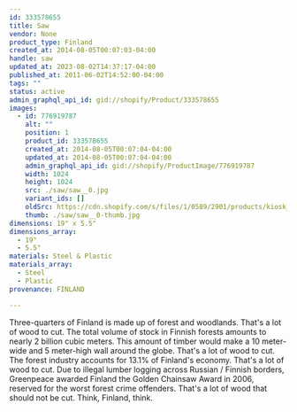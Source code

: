 ```yaml
---
id: 333578655
title: Saw
vendor: None
product_type: Finland
created_at: 2014-08-05T00:07:03-04:00
handle: saw
updated_at: 2023-08-02T14:37:17-04:00
published_at: 2011-06-02T14:52:00-04:00
tags: ""
status: active
admin_graphql_api_id: gid://shopify/Product/333578655
images:
  - id: 776919787
    alt: ""
    position: 1
    product_id: 333578655
    created_at: 2014-08-05T00:07:04-04:00
    updated_at: 2014-08-05T00:07:04-04:00
    admin_graphql_api_id: gid://shopify/ProductImage/776919787
    width: 1024
    height: 1024
    src: ./saw/saw__0.jpg
    variant_ids: []
    oldSrc: https://cdn.shopify.com/s/files/1/0589/2901/products/kiosk_fi_SAW.jpeg?v=1407211624
    thumb: ./saw/saw__0-thumb.jpg
dimensions: 19" x 5.5"
dimensions_array:
  - 19"
  - 5.5"
materials: Steel & Plastic
materials_array:
  - Steel
  - Plastic
provenance: FINLAND

---
```


Three-quarters of Finland is made up of forest and woodlands. That's a lot of wood to cut. The total volume of stock in Finnish forests amounts to nearly 2 billion cubic meters. This amount of timber would make a 10 meter-wide and 5 meter-high wall around the globe. That's a lot of wood to cut. The forest industry accounts for 13.1% of Finland's economy. That's a lot of wood to cut. Due to illegal lumber logging across Russian / Finnish borders, Greenpeace awarded Finland the Golden Chainsaw Award in 2006, reserved for the worst forest crime offenders. That's a lot of wood that should not be cut. Think, Finland, think.